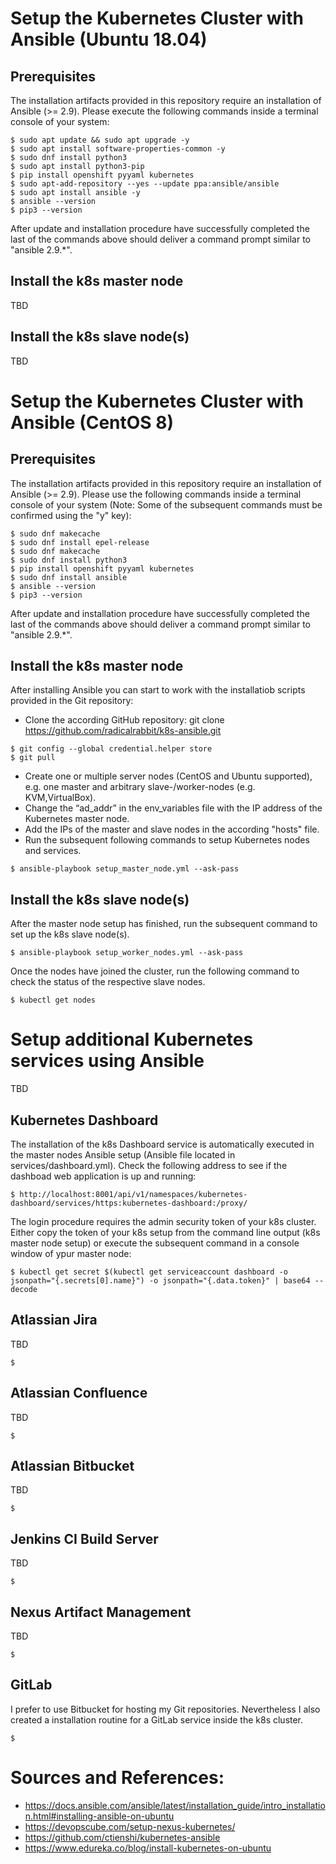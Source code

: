# Setup the Kubernetes Cluster with Ansible (Ubuntu 18.04)

## Prerequisites
The installation artifacts provided in this repository require an installation of Ansible (>= 2.9). Please execute the following commands inside a terminal console of your system:
```
$ sudo apt update && sudo apt upgrade -y
$ sudo apt install software-properties-common -y
$ sudo dnf install python3
$ sudo apt install python3-pip
$ pip install openshift pyyaml kubernetes
$ sudo apt-add-repository --yes --update ppa:ansible/ansible
$ sudo apt install ansible -y
$ ansible --version
$ pip3 --version
```
After update and installation procedure have successfully completed the last of the commands above should deliver a command prompt similar to "ansible 2.9.*".

## Install the k8s master node
TBD

## Install the k8s slave node(s)
TBD

# Setup the Kubernetes Cluster with Ansible (CentOS 8)

## Prerequisites
The installation artifacts provided in this repository require an installation of Ansible (>= 2.9). Please use the following commands inside a terminal console of your system (Note: Some of the subsequent commands must be confirmed using the "y" key):

```
$ sudo dnf makecache
$ sudo dnf install epel-release
$ sudo dnf makecache
$ sudo dnf install python3
$ pip install openshift pyyaml kubernetes
$ sudo dnf install ansible
$ ansible --version
$ pip3 --version
```
After update and installation procedure have successfully completed the last of the commands above should deliver a command prompt similar to "ansible 2.9.*".

## Install the k8s master node
After installing Ansible you can start to work with the installatiob scripts provided in the Git repository:

* Clone the according GitHub repository: git clone https://github.com/radicalrabbit/k8s-ansible.git
```
$ git config --global credential.helper store
$ git pull
```
* Create one or multiple server nodes (CentOS and Ubuntu supported), e.g. one master and arbitrary slave-/worker-nodes (e.g. KVM,VirtualBox).
* Change the “ad_addr” in the env_variables file with the IP address of the Kubernetes master node.
* Add the IPs of the master and slave nodes in the according "hosts" file.
* Run the subsequent following commands to setup Kubernetes nodes and services.
```
$ ansible-playbook setup_master_node.yml --ask-pass
```

## Install the k8s slave node(s)
After the master node setup has finished, run the subsequent command to set up the k8s slave node(s).
```
$ ansible-playbook setup_worker_nodes.yml --ask-pass
```
Once the nodes have joined the cluster, run the following command to check the status of the respective slave nodes.
```
$ kubectl get nodes
```

# Setup additional Kubernetes services using Ansible
TBD

## Kubernetes Dashboard
The installation of the k8s Dashboard service is automatically executed in the master nodes Ansible setup (Ansible file located in services/dashboard.yml). Check the following address to see if the dashboad web application is up and running:
```
$ http://localhost:8001/api/v1/namespaces/kubernetes-dashboard/services/https:kubernetes-dashboard:/proxy/
```
The login procedure requires the admin security token of your k8s cluster. Either copy the token of your k8s setup from the command line output (k8s master node setup) or execute the subsequent command in a console window of ypur master node:
```
$ kubectl get secret $(kubectl get serviceaccount dashboard -o jsonpath="{.secrets[0].name}") -o jsonpath="{.data.token}" | base64 --decode
```
## Atlassian Jira
TBD
```
$
```

## Atlassian Confluence
TBD
```
$
```

## Atlassian Bitbucket
TBD
```
$
```

## Jenkins CI Build Server
TBD
```
$
```

## Nexus Artifact Management
TBD
```
$
```

## GitLab
I prefer to use Bitbucket for hosting my Git repositories. Nevertheless I also created a installation routine for a GitLab service inside the k8s cluster.
```
$
```

# Sources and References:
* https://docs.ansible.com/ansible/latest/installation_guide/intro_installation.html#installing-ansible-on-ubuntu
* https://devopscube.com/setup-nexus-kubernetes/
* https://github.com/ctienshi/kubernetes-ansible
* https://www.edureka.co/blog/install-kubernetes-on-ubuntu

